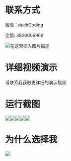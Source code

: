 # 联系方式

微信：duckCoding

企鹅: 3820006966

![在这里插入图片描述](http://upload.cxycsx.vip/91ab4bcb4f2c4c6db86365bb6d6e9c62.jpeg)

# 详细视频演示

请联系我获取更详细的演示视频

# 运行截图

![](http://www.bysj52.com/uploadfile/ueditor/image/202306/%E6%AF%95%E8%AE%BEssm612%E6%A0%A1%E5%86%85%E4%BA%8C%E6%89%8B%E5%95%86%E5%9F%8E%E4%BA%A4%E6%98%93%E7%B3%BB%E7%BB%9F+vue%E6%AF%95%E4%B8%9A%E8%AE%BE%E8%AE%A1/3.png)![](http://www.bysj52.com/uploadfile/ueditor/image/202306/%E6%AF%95%E8%AE%BEssm612%E6%A0%A1%E5%86%85%E4%BA%8C%E6%89%8B%E5%95%86%E5%9F%8E%E4%BA%A4%E6%98%93%E7%B3%BB%E7%BB%9F+vue%E6%AF%95%E4%B8%9A%E8%AE%BE%E8%AE%A1/1.png)![](http://www.bysj52.com/uploadfile/ueditor/image/202306/%E6%AF%95%E8%AE%BEssm612%E6%A0%A1%E5%86%85%E4%BA%8C%E6%89%8B%E5%95%86%E5%9F%8E%E4%BA%A4%E6%98%93%E7%B3%BB%E7%BB%9F+vue%E6%AF%95%E4%B8%9A%E8%AE%BE%E8%AE%A1/5.png)![](http://www.bysj52.com/uploadfile/ueditor/image/202306/%E6%AF%95%E8%AE%BEssm612%E6%A0%A1%E5%86%85%E4%BA%8C%E6%89%8B%E5%95%86%E5%9F%8E%E4%BA%A4%E6%98%93%E7%B3%BB%E7%BB%9F+vue%E6%AF%95%E4%B8%9A%E8%AE%BE%E8%AE%A1/2.png)![](http://www.bysj52.com/uploadfile/ueditor/image/202306/%E6%AF%95%E8%AE%BEssm612%E6%A0%A1%E5%86%85%E4%BA%8C%E6%89%8B%E5%95%86%E5%9F%8E%E4%BA%A4%E6%98%93%E7%B3%BB%E7%BB%9F+vue%E6%AF%95%E4%B8%9A%E8%AE%BE%E8%AE%A1/4.png)

# 为什么选择我

![](http://upload.cxycsx.vip/%E7%A8%8B%E5%BA%8F%E8%AE%BE%E8%AE%A1.png)

